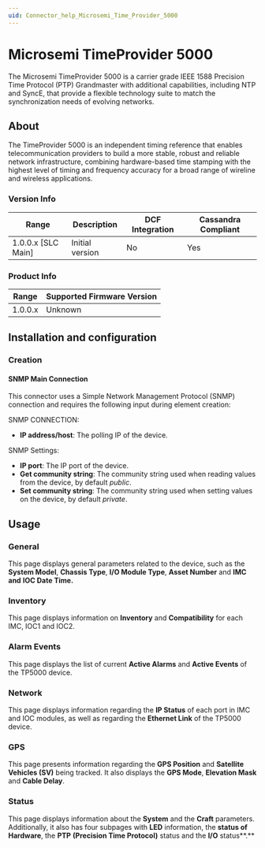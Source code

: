 ```yaml
---
uid: Connector_help_Microsemi_Time_Provider_5000
---
```


# Microsemi TimeProvider 5000

The Microsemi TimeProvider 5000 is a carrier grade IEEE 1588 Precision Time Protocol (PTP) Grandmaster with additional capabilities, including NTP and SyncE, that provide a flexible technology suite to match the synchronization needs of evolving networks.

## About

The TimeProvider 5000 is an independent timing reference that enables telecommunication providers to build a more stable, robust and reliable network infrastructure, combining hardware-based time stamping with the highest level of timing and frequency accuracy for a broad range of wireline and wireless applications.

### Version Info

| Range | Description | DCF Integration | Cassandra Compliant |
|----------------------|-----------------|---------------------|-------------------------|
| 1.0.0.x \[SLC Main\] | Initial version | No                  | Yes                     |

### Product Info

| Range | Supported Firmware Version |
|------------------|-----------------------------|
| 1.0.0.x          | Unknown                     |

## Installation and configuration

### Creation

#### SNMP Main Connection

This connector uses a Simple Network Management Protocol (SNMP) connection and requires the following input during element creation:

SNMP CONNECTION:

- **IP address/host**: The polling IP of the device.

SNMP Settings:

- **IP port**: The IP port of the device.
- **Get community string**: The community string used when reading values from the device, by default *public*.
- **Set community string**: The community string used when setting values on the device, by default *private*.

## Usage

### General

This page displays general parameters related to the device, such as the **System Model**, **Chassis Type**, **I/O Module Type**, **Asset Number** and **IMC** **and** **IOC Date Time.**

### Inventory

This page displays information on **Inventory** and **Compatibility** for each IMC, IOC1 and IOC2.

### Alarm Events

This page displays the list of current **Active Alarms** and **Active Events** of the TP5000 device.

### Network

This page displays information regarding the **IP Status** of each port in IMC and IOC modules, as well as regarding the **Ethernet Link** of the TP5000 device.

### GPS

This page presents information regarding the **GPS Position** and **Satellite Vehicles (SV)** being tracked. It also displays the **GPS Mode**, **Elevation Mask** and **Cable Delay**.

### Status

This page displays information about the **System** and the **Craft** parameters. Additionally, it also has four subpages with **LED** information, the **status of Hardware**, the **PTP** **(Precision Time Protocol)** status and the **I/O** status**.**
